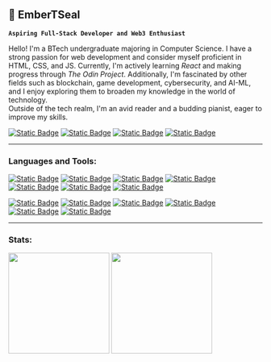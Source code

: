 <h2 align="left"> 🌻 EmberTSeal</h2>

**`Aspiring Full-Stack Developer and Web3 Enthusiast`**

<p align = "left"> Hello! I'm a BTech undergraduate majoring in Computer Science. I have a strong passion for web development and consider myself proficient in HTML, CSS, and JS. Currently, I'm actively learning <i>React</i> and making progress through <i>The Odin Project</i>. Additionally, I'm fascinated by other fields such as blockchain, game development, cybersecurity, and AI-ML, and I enjoy exploring them to broaden my knowledge in the world of technology. <br>
Outside of the tech realm, I'm an avid reader and a budding pianist, eager to improve my skills.</p>

<a href="https://www.linkedin.com/in/trisha-seal">![Static Badge](https://custom-icon-badges.demolab.com/badge/-LinkedIn-003596?style=for-the-badge&logo=linkedin&logoColor=white)</a>
<a href="https://www.codechef.com/users/ember_tseal">![Static Badge](https://custom-icon-badges.demolab.com/badge/-codechef-b00202?style=for-the-badge&logo=codechef&logoColor=white)</a>
<a href="https://www.leetcode.com/embertseal">![Static Badge](https://custom-icon-badges.demolab.com/badge/-LeetCode-gold?style=for-the-badge&logo=leetcode&logoColor=black)</a>
<a href="https://www.hackerrank.com/ember_tseal">![Static Badge](https://custom-icon-badges.demolab.com/badge/-hackerrank-0f9600?style=for-the-badge&logo=codechef&logoColor=white)</a>

<hr size="1">

<h3 align="left">Languages and Tools:</h3>

<a href="https://www.w3.org/html/">![Static Badge](https://custom-icon-badges.demolab.com/badge/-html-e36200?style=for-the-badge&logo=html5&logoColor=white)</a>
<a href="https://www.w3.org/css/">![Static Badge](https://custom-icon-badges.demolab.com/badge/-css-024ac7?style=for-the-badge&logo=css3&logoColor=white)</a>
<a href="https://getbootstrap.com">![Static Badge](https://custom-icon-badges.demolab.com/badge/-bootstrap-550096?style=for-the-badge&logo=bootstrap&logoColor=white)</a>
<a href="https://developer.mozilla.org/en-US/docs/Web/JavaScript">![Static Badge](https://custom-icon-badges.demolab.com/badge/-javascript-gold?style=for-the-badge&logo=javascript&logoColor=black)</a> 
<a href="https://www.cprogramming.com/">![Static Badge](https://custom-icon-badges.demolab.com/badge/-C-blue?style=for-the-badge&logo=c&logoColor=white)</a>
<a href="https://www.w3schools.com/cpp/">![Static Badge](https://custom-icon-badges.demolab.com/badge/-CPP-bf0261?style=for-the-badge&logo=cplusplus&logoColor=white)</a>
<a href="https://www.python.org/">![Static Badge](https://custom-icon-badges.demolab.com/badge/-python-blue?style=for-the-badge&logo=python&logoColor=white)</a>

<a href="https://soliditylang.org/">![Static Badge](https://custom-icon-badges.demolab.com/badge/-solidity-151338?style=for-the-badge&logo=solidity&logoColor=white)</a>
<a href="https://trufflesuite.com/ganache/">![Static Badge](https://custom-icon-badges.demolab.com/badge/-ganache-633123?style=for-the-badge&logo=ganache&logoColor=white)</a>
<a href="https://git-scm.com/">![Static Badge](https://custom-icon-badges.demolab.com/badge/-git-db3d0d?style=for-the-badge&logo=git&logoColor=white)</a>
<a href="https:/github.com/">![Static Badge](https://custom-icon-badges.demolab.com/badge/-github-black?style=for-the-badge&logo=github&logoColor=white)</a>
<a href="https://www.linux.org/">![Static Badge](https://custom-icon-badges.demolab.com/badge/-linux-teal?style=for-the-badge&logo=linux&logoColor=white)</a>
<a href="https://www.gnu.org/software/bash/">![Static Badge](https://custom-icon-badges.demolab.com/badge/-bash-262626?style=for-the-badge&logo=terminal&logoColor=white)</a>

<hr size="1">

<h3>Stats:</h3>
<p>
<img height=200 align="center" src="https://github-readme-stats.vercel.app/api?username=embertseal&show_icons=true&rank_icon=github&theme=radical&card_width=320" />
<img height=200 align="center" src="https://github-readme-stats.vercel.app/api/top-langs?username=embertseal&layout=compact&show_icons=true&theme=radical&langs_count=8&card_width=320&locale=en" />
</p>
